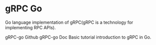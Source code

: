 # gRPC Go

Go language implementation of gRPC(gRPC is a technology for implementing RPC APIs).

<BadgeLink colorScheme='blue' badgeText='Official Github' href='https://github.com/grpc/grpc-go/'>gRPC-go Github</BadgeLink>
<BadgeLink colorScheme='blue' badgeText='Official Website' href='https://pkg.go.dev/google.golang.org/grpc/'>gRPC-go Doc</BadgeLink>
<BadgeLink colorScheme='yellow' badgeText='Read' href='https://grpc.io/docs/languages/go/basics/'>Basic tutorial introduction to gRPC in Go.</BadgeLink>
